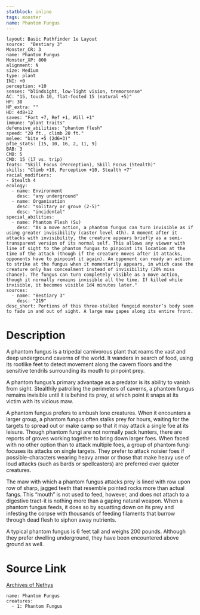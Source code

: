```yaml
---
statblock: inline
tags: monster
name: Phantom Fungus
---
```

```statblock
layout: Basic Pathfinder 1e Layout
source:  "Bestiary 3"
Monster_CR: 3
name: Phantom Fungus
Monster_XP: 800
alignment: N
size: Medium
type: plant
INI: +0
perception: +10
senses: "blindsight, low-light vision, tremorsense"
AC: "15, touch 10, flat-footed 15 (natural +5)"
HP: 30
HP_extra: ""
HD: 4d8+12
saves: "Fort +7, Ref +1, Will +1"
immune: "plant traits"
defensive_abilities: "phantom flesh"
speed: "20 ft., climb 20 ft."
melee: "bite +5 (2d6+3)"
pf1e_stats: [15, 10, 16, 2, 11, 9]
BAB: 3
CMB: 5
CMD: 15 (17 vs. trip)
feats: "Skill Focus (Perception), Skill Focus (Stealth)"
skills: "Climb +10, Perception +10, Stealth +7"
racial_modifiers:
- Stealth 4
ecology:
  - name: Environment
    desc: "any underground"
  - name: Organisation
    desc: "solitary or grove (2-5)"
    desc: "incidental"
special_abilities:
  - name: Phantom Flesh (Su)
    desc: "As a move action, a phantom fungus can turn invisible as if using greater invisibility (caster level 4th). A moment after it attacks with invisibility, the creature appears briefly as a semi-transparent version of its normal self. This allows any viewer with line of sight to the phantom fungus to pinpoint its location at the time of the attack (though if the creature moves after it attacks, opponents have to pinpoint it again). An opponent can ready an action to strike at the fungus when it momentarily appears, in which case the creature only has concealment instead of invisibility (20% miss chance). The fungus can turn completely visible as a move action, though it normally remains invisible all the time. If killed while invisible, it becomes visible 1d4 minutes later."
sources:
  - name: "Bestiary 3"
    desc: "219"
desc_short: Portions of this three-stalked fungoid monster’s body seem to fade in and out of sight. A large maw gapes along its entire front.
```
# Description
A phantom fungus is a tripedal carnivorous plant that roams the vast and deep underground caverns of the world. It wanders in search of food, using its rootlike feet to detect movement along the cavern floors and the sensitive tendrils surrounding its mouth to pinpoint prey.

A phantom fungus’s primary advantage as a predator is its ability to vanish from sight. Stealthily patrolling the perimeters of caverns, a phantom fungus remains invisible until it is behind its prey, at which point it snaps at its victim with its vicious maw.

A phantom fungus prefers to ambush lone creatures. When it encounters a larger group, a phantom fungus often stalks prey for hours, waiting for the targets to spread out or make camp so that it may attack a single foe at its leisure. Though phantom fungi are not normally pack hunters, there are reports of groves working together to bring down larger foes. When faced with no other option than to attack multiple foes, a group of phantom fungi focuses its attacks on single targets. They prefer to attack noisier foes if possible-characters wearing heavy armor or those that make heavy use of loud attacks (such as bards or spellcasters) are preferred over quieter creatures.

The maw with which a phantom fungus attacks prey is lined with row upon row of sharp, jagged teeth that resemble pointed rocks more than actual fangs. This “mouth” is not used to feed, however, and does not attach to a digestive tract-it is nothing more than a gaping natural weapon. When a phantom fungus feeds, it does so by squatting down on its prey and infesting the corpse with thousands of feeding filaments that burrow through dead flesh to siphon away nutrients.

A typical phantom fungus is 6 feet tall and weighs 200 pounds. Although they prefer dwelling underground, they have been encountered above ground as well.
# Source Link
[Archives of Nethys](https://aonprd.com/MonsterDisplay.aspx?ItemName=Phantom%20Fungus)
```encounter-table
name: Phantom Fungus
creatures:
  - 1: Phantom Fungus
```
